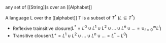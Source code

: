 
any set of [[String]]s over an [[Alphabet]] 

A language L over the [[alphabet]] T is a subset of $T^*$ ($L \subseteq T^*$)


+ Reflexive trainsitive closure($L^* = L^0 \cup L^1 \cup L^2 \cup ... \cup L^n \cup ... = \cup^\infty_{i=0}L^i$)
+ Transitive clouser($L^+ = L^1 \cup L^2 \cup ... \cup L^n \cup ... = L^* - L^0$)


